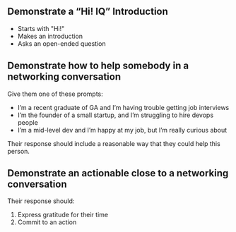 ## Demonstrate a “Hi! IQ” Introduction 

* Starts with "Hi!"
* Makes an introduction
* Asks an open-ended question

## Demonstrate how to help somebody in a networking conversation

Give them one of these prompts:

* I’m a recent graduate of GA and I’m having trouble getting job interviews
* I’m the founder of a small startup, and I’m struggling to hire devops people 
* I’m a mid-level dev and I’m happy at my job, but I’m really curious about <insert new technology here> 

Their response should include a reasonable way that they could help this person. 

## Demonstrate an actionable close to a networking conversation

Their response should:

1. Express gratitude for their time
2. Commit to an action

